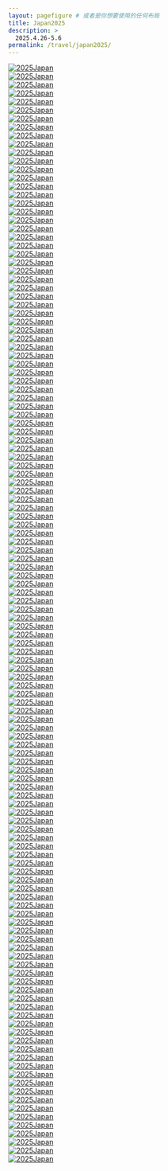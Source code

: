 ```yaml
---
layout: pagefigure # 或者是你想要使用的任何布局
title: Japan2025
description: >
  2025.4.26-5.6
permalink: /travel/japan2025/
---
```


<div class="figure-grid">
<div class="figure-grid-sizer"></div>
<div class="figure-grid-item">
        <a href="https://hobbyfigure.rayleigh-lin.top/2025Japan/_RAY4983.webp" data-lightbox="roadtrip" class="image-link">
        <img class="lozad" 
             data-src="https://hobbyfigure.rayleigh-lin.top/2025JapanC/_RAY4983.webp"
             alt="2025Japan"/>
        </a>
</div>
<div class="figure-grid-item">
        <a href="https://hobbyfigure.rayleigh-lin.top/2025Japan/_RAY4984.webp" data-lightbox="roadtrip" class="image-link">
        <img class="lozad" 
             data-src="https://hobbyfigure.rayleigh-lin.top/2025JapanC/_RAY4984.webp"
             alt="2025Japan"/>
        </a>
</div>
<div class="figure-grid-item">
        <a href="https://hobbyfigure.rayleigh-lin.top/2025Japan/_RAY4991.webp" data-lightbox="roadtrip" class="image-link">
        <img class="lozad" 
             data-src="https://hobbyfigure.rayleigh-lin.top/2025JapanC/_RAY4991.webp"
             alt="2025Japan"/>
        </a>
</div>
<div class="figure-grid-item">
        <a href="https://hobbyfigure.rayleigh-lin.top/2025Japan/_RAY5008.webp" data-lightbox="roadtrip" class="image-link">
        <img class="lozad" 
             data-src="https://hobbyfigure.rayleigh-lin.top/2025JapanC/_RAY5008.webp"
             alt="2025Japan"/>
        </a>
</div>
<div class="figure-grid-item">
        <a href="https://hobbyfigure.rayleigh-lin.top/2025Japan/_RAY5017.webp" data-lightbox="roadtrip" class="image-link">
        <img class="lozad" 
             data-src="https://hobbyfigure.rayleigh-lin.top/2025JapanC/_RAY5017.webp"
             alt="2025Japan"/>
        </a>
</div>
<div class="figure-grid-item">
        <a href="https://hobbyfigure.rayleigh-lin.top/2025Japan/_RAY5025.webp" data-lightbox="roadtrip" class="image-link">
        <img class="lozad" 
             data-src="https://hobbyfigure.rayleigh-lin.top/2025JapanC/_RAY5025.webp"
             alt="2025Japan"/>
        </a>
</div>
<div class="figure-grid-item">
        <a href="https://hobbyfigure.rayleigh-lin.top/2025Japan/_RAY5026.webp" data-lightbox="roadtrip" class="image-link">
        <img class="lozad" 
             data-src="https://hobbyfigure.rayleigh-lin.top/2025JapanC/_RAY5026.webp"
             alt="2025Japan"/>
        </a>
</div>
<div class="figure-grid-item">
        <a href="https://hobbyfigure.rayleigh-lin.top/2025Japan/_RAY5035.webp" data-lightbox="roadtrip" class="image-link">
        <img class="lozad" 
             data-src="https://hobbyfigure.rayleigh-lin.top/2025JapanC/_RAY5035.webp"
             alt="2025Japan"/>
        </a>
</div>
<div class="figure-grid-item">
        <a href="https://hobbyfigure.rayleigh-lin.top/2025Japan/_RAY5045.webp" data-lightbox="roadtrip" class="image-link">
        <img class="lozad" 
             data-src="https://hobbyfigure.rayleigh-lin.top/2025JapanC/_RAY5045.webp"
             alt="2025Japan"/>
        </a>
</div>
<div class="figure-grid-item">
        <a href="https://hobbyfigure.rayleigh-lin.top/2025Japan/_RAY5050.webp" data-lightbox="roadtrip" class="image-link">
        <img class="lozad" 
             data-src="https://hobbyfigure.rayleigh-lin.top/2025JapanC/_RAY5050.webp"
             alt="2025Japan"/>
        </a>
</div>
<div class="figure-grid-item">
        <a href="https://hobbyfigure.rayleigh-lin.top/2025Japan/_RAY5058.webp" data-lightbox="roadtrip" class="image-link">
        <img class="lozad" 
             data-src="https://hobbyfigure.rayleigh-lin.top/2025JapanC/_RAY5058.webp"
             alt="2025Japan"/>
        </a>
</div>
<div class="figure-grid-item">
        <a href="https://hobbyfigure.rayleigh-lin.top/2025Japan/_RAY5076.webp" data-lightbox="roadtrip" class="image-link">
        <img class="lozad" 
             data-src="https://hobbyfigure.rayleigh-lin.top/2025JapanC/_RAY5076.webp"
             alt="2025Japan"/>
        </a>
</div>
<div class="figure-grid-item">
        <a href="https://hobbyfigure.rayleigh-lin.top/2025Japan/_RAY5077.webp" data-lightbox="roadtrip" class="image-link">
        <img class="lozad" 
             data-src="https://hobbyfigure.rayleigh-lin.top/2025JapanC/_RAY5077.webp"
             alt="2025Japan"/>
        </a>
</div>
<div class="figure-grid-item">
        <a href="https://hobbyfigure.rayleigh-lin.top/2025Japan/_RAY5125.webp" data-lightbox="roadtrip" class="image-link">
        <img class="lozad" 
             data-src="https://hobbyfigure.rayleigh-lin.top/2025JapanC/_RAY5125.webp"
             alt="2025Japan"/>
        </a>
</div>
<div class="figure-grid-item">
        <a href="https://hobbyfigure.rayleigh-lin.top/2025Japan/_RAY5132.webp" data-lightbox="roadtrip" class="image-link">
        <img class="lozad" 
             data-src="https://hobbyfigure.rayleigh-lin.top/2025JapanC/_RAY5132.webp"
             alt="2025Japan"/>
        </a>
</div>
<div class="figure-grid-item">
        <a href="https://hobbyfigure.rayleigh-lin.top/2025Japan/_RAY5139.webp" data-lightbox="roadtrip" class="image-link">
        <img class="lozad" 
             data-src="https://hobbyfigure.rayleigh-lin.top/2025JapanC/_RAY5139.webp"
             alt="2025Japan"/>
        </a>
</div>
<div class="figure-grid-item">
        <a href="https://hobbyfigure.rayleigh-lin.top/2025Japan/_RAY5149.webp" data-lightbox="roadtrip" class="image-link">
        <img class="lozad" 
             data-src="https://hobbyfigure.rayleigh-lin.top/2025JapanC/_RAY5149.webp"
             alt="2025Japan"/>
        </a>
</div>
<div class="figure-grid-item">
        <a href="https://hobbyfigure.rayleigh-lin.top/2025Japan/_RAY5158.webp" data-lightbox="roadtrip" class="image-link">
        <img class="lozad" 
             data-src="https://hobbyfigure.rayleigh-lin.top/2025JapanC/_RAY5158.webp"
             alt="2025Japan"/>
        </a>
</div>
<div class="figure-grid-item">
        <a href="https://hobbyfigure.rayleigh-lin.top/2025Japan/_RAY5172.webp" data-lightbox="roadtrip" class="image-link">
        <img class="lozad" 
             data-src="https://hobbyfigure.rayleigh-lin.top/2025JapanC/_RAY5172.webp"
             alt="2025Japan"/>
        </a>
</div>
<div class="figure-grid-item">
        <a href="https://hobbyfigure.rayleigh-lin.top/2025Japan/_RAY5190.webp" data-lightbox="roadtrip" class="image-link">
        <img class="lozad" 
             data-src="https://hobbyfigure.rayleigh-lin.top/2025JapanC/_RAY5190.webp"
             alt="2025Japan"/>
        </a>
</div>
<div class="figure-grid-item">
        <a href="https://hobbyfigure.rayleigh-lin.top/2025Japan/_RAY5199.webp" data-lightbox="roadtrip" class="image-link">
        <img class="lozad" 
             data-src="https://hobbyfigure.rayleigh-lin.top/2025JapanC/_RAY5199.webp"
             alt="2025Japan"/>
        </a>
</div>
<div class="figure-grid-item">
        <a href="https://hobbyfigure.rayleigh-lin.top/2025Japan/_RAY5212.webp" data-lightbox="roadtrip" class="image-link">
        <img class="lozad" 
             data-src="https://hobbyfigure.rayleigh-lin.top/2025JapanC/_RAY5212.webp"
             alt="2025Japan"/>
        </a>
</div>
<div class="figure-grid-item">
        <a href="https://hobbyfigure.rayleigh-lin.top/2025Japan/_RAY5215.webp" data-lightbox="roadtrip" class="image-link">
        <img class="lozad" 
             data-src="https://hobbyfigure.rayleigh-lin.top/2025JapanC/_RAY5215.webp"
             alt="2025Japan"/>
        </a>
</div>
<div class="figure-grid-item">
        <a href="https://hobbyfigure.rayleigh-lin.top/2025Japan/_RAY5241.webp" data-lightbox="roadtrip" class="image-link">
        <img class="lozad" 
             data-src="https://hobbyfigure.rayleigh-lin.top/2025JapanC/_RAY5241.webp"
             alt="2025Japan"/>
        </a>
</div>
<div class="figure-grid-item">
        <a href="https://hobbyfigure.rayleigh-lin.top/2025Japan/_RAY5249.webp" data-lightbox="roadtrip" class="image-link">
        <img class="lozad" 
             data-src="https://hobbyfigure.rayleigh-lin.top/2025JapanC/_RAY5249.webp"
             alt="2025Japan"/>
        </a>
</div>
<div class="figure-grid-item">
        <a href="https://hobbyfigure.rayleigh-lin.top/2025Japan/_RAY5267.webp" data-lightbox="roadtrip" class="image-link">
        <img class="lozad" 
             data-src="https://hobbyfigure.rayleigh-lin.top/2025JapanC/_RAY5267.webp"
             alt="2025Japan"/>
        </a>
</div>
<div class="figure-grid-item">
        <a href="https://hobbyfigure.rayleigh-lin.top/2025Japan/_RAY5279.webp" data-lightbox="roadtrip" class="image-link">
        <img class="lozad" 
             data-src="https://hobbyfigure.rayleigh-lin.top/2025JapanC/_RAY5279.webp"
             alt="2025Japan"/>
        </a>
</div>
<div class="figure-grid-item">
        <a href="https://hobbyfigure.rayleigh-lin.top/2025Japan/_RAY5281.webp" data-lightbox="roadtrip" class="image-link">
        <img class="lozad" 
             data-src="https://hobbyfigure.rayleigh-lin.top/2025JapanC/_RAY5281.webp"
             alt="2025Japan"/>
        </a>
</div>
<div class="figure-grid-item">
        <a href="https://hobbyfigure.rayleigh-lin.top/2025Japan/_RAY5295.webp" data-lightbox="roadtrip" class="image-link">
        <img class="lozad" 
             data-src="https://hobbyfigure.rayleigh-lin.top/2025JapanC/_RAY5295.webp"
             alt="2025Japan"/>
        </a>
</div>
<div class="figure-grid-item">
        <a href="https://hobbyfigure.rayleigh-lin.top/2025Japan/_RAY5299.webp" data-lightbox="roadtrip" class="image-link">
        <img class="lozad" 
             data-src="https://hobbyfigure.rayleigh-lin.top/2025JapanC/_RAY5299.webp"
             alt="2025Japan"/>
        </a>
</div>
<div class="figure-grid-item">
        <a href="https://hobbyfigure.rayleigh-lin.top/2025Japan/_RAY5310.webp" data-lightbox="roadtrip" class="image-link">
        <img class="lozad" 
             data-src="https://hobbyfigure.rayleigh-lin.top/2025JapanC/_RAY5310.webp"
             alt="2025Japan"/>
        </a>
</div>
<div class="figure-grid-item">
        <a href="https://hobbyfigure.rayleigh-lin.top/2025Japan/_RAY5311.webp" data-lightbox="roadtrip" class="image-link">
        <img class="lozad" 
             data-src="https://hobbyfigure.rayleigh-lin.top/2025JapanC/_RAY5311.webp"
             alt="2025Japan"/>
        </a>
</div>
<div class="figure-grid-item">
        <a href="https://hobbyfigure.rayleigh-lin.top/2025Japan/_RAY5337.webp" data-lightbox="roadtrip" class="image-link">
        <img class="lozad" 
             data-src="https://hobbyfigure.rayleigh-lin.top/2025JapanC/_RAY5337.webp"
             alt="2025Japan"/>
        </a>
</div>
<div class="figure-grid-item">
        <a href="https://hobbyfigure.rayleigh-lin.top/2025Japan/_RAY5350.webp" data-lightbox="roadtrip" class="image-link">
        <img class="lozad" 
             data-src="https://hobbyfigure.rayleigh-lin.top/2025JapanC/_RAY5350.webp"
             alt="2025Japan"/>
        </a>
</div>
<div class="figure-grid-item">
        <a href="https://hobbyfigure.rayleigh-lin.top/2025Japan/_RAY5365.webp" data-lightbox="roadtrip" class="image-link">
        <img class="lozad" 
             data-src="https://hobbyfigure.rayleigh-lin.top/2025JapanC/_RAY5365.webp"
             alt="2025Japan"/>
        </a>
</div>
<div class="figure-grid-item">
        <a href="https://hobbyfigure.rayleigh-lin.top/2025Japan/_RAY5367.webp" data-lightbox="roadtrip" class="image-link">
        <img class="lozad" 
             data-src="https://hobbyfigure.rayleigh-lin.top/2025JapanC/_RAY5367.webp"
             alt="2025Japan"/>
        </a>
</div>
<div class="figure-grid-item">
        <a href="https://hobbyfigure.rayleigh-lin.top/2025Japan/_RAY5370.webp" data-lightbox="roadtrip" class="image-link">
        <img class="lozad" 
             data-src="https://hobbyfigure.rayleigh-lin.top/2025JapanC/_RAY5370.webp"
             alt="2025Japan"/>
        </a>
</div>
<div class="figure-grid-item">
        <a href="https://hobbyfigure.rayleigh-lin.top/2025Japan/_RAY5378.webp" data-lightbox="roadtrip" class="image-link">
        <img class="lozad" 
             data-src="https://hobbyfigure.rayleigh-lin.top/2025JapanC/_RAY5378.webp"
             alt="2025Japan"/>
        </a>
</div>
<div class="figure-grid-item">
        <a href="https://hobbyfigure.rayleigh-lin.top/2025Japan/_RAY5380.webp" data-lightbox="roadtrip" class="image-link">
        <img class="lozad" 
             data-src="https://hobbyfigure.rayleigh-lin.top/2025JapanC/_RAY5380.webp"
             alt="2025Japan"/>
        </a>
</div>
<div class="figure-grid-item">
        <a href="https://hobbyfigure.rayleigh-lin.top/2025Japan/_RAY5395-HDR.webp" data-lightbox="roadtrip" class="image-link">
        <img class="lozad" 
             data-src="https://hobbyfigure.rayleigh-lin.top/2025JapanC/_RAY5395-HDR.webp"
             alt="2025Japan"/>
        </a>
</div>
<div class="figure-grid-item">
        <a href="https://hobbyfigure.rayleigh-lin.top/2025Japan/_RAY5405-HDR.webp" data-lightbox="roadtrip" class="image-link">
        <img class="lozad" 
             data-src="https://hobbyfigure.rayleigh-lin.top/2025JapanC/_RAY5405-HDR.webp"
             alt="2025Japan"/>
        </a>
</div>
<div class="figure-grid-item">
        <a href="https://hobbyfigure.rayleigh-lin.top/2025Japan/_RAY5411-Pano.webp" data-lightbox="roadtrip" class="image-link">
        <img class="lozad" 
             data-src="https://hobbyfigure.rayleigh-lin.top/2025JapanC/_RAY5411-Pano.webp"
             alt="2025Japan"/>
        </a>
</div>
<div class="figure-grid-item">
        <a href="https://hobbyfigure.rayleigh-lin.top/2025Japan/_RAY5439-HDR.webp" data-lightbox="roadtrip" class="image-link">
        <img class="lozad" 
             data-src="https://hobbyfigure.rayleigh-lin.top/2025JapanC/_RAY5439-HDR.webp"
             alt="2025Japan"/>
        </a>
</div>
<div class="figure-grid-item">
        <a href="https://hobbyfigure.rayleigh-lin.top/2025Japan/_RAY5455.webp" data-lightbox="roadtrip" class="image-link">
        <img class="lozad" 
             data-src="https://hobbyfigure.rayleigh-lin.top/2025JapanC/_RAY5455.webp"
             alt="2025Japan"/>
        </a>
</div>
<div class="figure-grid-item">
        <a href="https://hobbyfigure.rayleigh-lin.top/2025Japan/_RAY5458.webp" data-lightbox="roadtrip" class="image-link">
        <img class="lozad" 
             data-src="https://hobbyfigure.rayleigh-lin.top/2025JapanC/_RAY5458.webp"
             alt="2025Japan"/>
        </a>
</div>
<div class="figure-grid-item">
        <a href="https://hobbyfigure.rayleigh-lin.top/2025Japan/_RAY5459.webp" data-lightbox="roadtrip" class="image-link">
        <img class="lozad" 
             data-src="https://hobbyfigure.rayleigh-lin.top/2025JapanC/_RAY5459.webp"
             alt="2025Japan"/>
        </a>
</div>
<div class="figure-grid-item">
        <a href="https://hobbyfigure.rayleigh-lin.top/2025Japan/_RAY5466.webp" data-lightbox="roadtrip" class="image-link">
        <img class="lozad" 
             data-src="https://hobbyfigure.rayleigh-lin.top/2025JapanC/_RAY5466.webp"
             alt="2025Japan"/>
        </a>
</div>
<div class="figure-grid-item">
        <a href="https://hobbyfigure.rayleigh-lin.top/2025Japan/_RAY5471.webp" data-lightbox="roadtrip" class="image-link">
        <img class="lozad" 
             data-src="https://hobbyfigure.rayleigh-lin.top/2025JapanC/_RAY5471.webp"
             alt="2025Japan"/>
        </a>
</div>
<div class="figure-grid-item">
        <a href="https://hobbyfigure.rayleigh-lin.top/2025Japan/_RAY5474.webp" data-lightbox="roadtrip" class="image-link">
        <img class="lozad" 
             data-src="https://hobbyfigure.rayleigh-lin.top/2025JapanC/_RAY5474.webp"
             alt="2025Japan"/>
        </a>
</div>
<div class="figure-grid-item">
        <a href="https://hobbyfigure.rayleigh-lin.top/2025Japan/_RAY5475.webp" data-lightbox="roadtrip" class="image-link">
        <img class="lozad" 
             data-src="https://hobbyfigure.rayleigh-lin.top/2025JapanC/_RAY5475.webp"
             alt="2025Japan"/>
        </a>
</div>
<div class="figure-grid-item">
        <a href="https://hobbyfigure.rayleigh-lin.top/2025Japan/_RAY5481.webp" data-lightbox="roadtrip" class="image-link">
        <img class="lozad" 
             data-src="https://hobbyfigure.rayleigh-lin.top/2025JapanC/_RAY5481.webp"
             alt="2025Japan"/>
        </a>
</div>
<div class="figure-grid-item">
        <a href="https://hobbyfigure.rayleigh-lin.top/2025Japan/_RAY5490.webp" data-lightbox="roadtrip" class="image-link">
        <img class="lozad" 
             data-src="https://hobbyfigure.rayleigh-lin.top/2025JapanC/_RAY5490.webp"
             alt="2025Japan"/>
        </a>
</div>
<div class="figure-grid-item">
        <a href="https://hobbyfigure.rayleigh-lin.top/2025Japan/_RAY5495.webp" data-lightbox="roadtrip" class="image-link">
        <img class="lozad" 
             data-src="https://hobbyfigure.rayleigh-lin.top/2025JapanC/_RAY5495.webp"
             alt="2025Japan"/>
        </a>
</div>
<div class="figure-grid-item">
        <a href="https://hobbyfigure.rayleigh-lin.top/2025Japan/_RAY5500.webp" data-lightbox="roadtrip" class="image-link">
        <img class="lozad" 
             data-src="https://hobbyfigure.rayleigh-lin.top/2025JapanC/_RAY5500.webp"
             alt="2025Japan"/>
        </a>
</div>
<div class="figure-grid-item">
        <a href="https://hobbyfigure.rayleigh-lin.top/2025Japan/_RAY5502.webp" data-lightbox="roadtrip" class="image-link">
        <img class="lozad" 
             data-src="https://hobbyfigure.rayleigh-lin.top/2025JapanC/_RAY5502.webp"
             alt="2025Japan"/>
        </a>
</div>
<div class="figure-grid-item">
        <a href="https://hobbyfigure.rayleigh-lin.top/2025Japan/_RAY5508.webp" data-lightbox="roadtrip" class="image-link">
        <img class="lozad" 
             data-src="https://hobbyfigure.rayleigh-lin.top/2025JapanC/_RAY5508.webp"
             alt="2025Japan"/>
        </a>
</div>
<div class="figure-grid-item">
        <a href="https://hobbyfigure.rayleigh-lin.top/2025Japan/_RAY5511.webp" data-lightbox="roadtrip" class="image-link">
        <img class="lozad" 
             data-src="https://hobbyfigure.rayleigh-lin.top/2025JapanC/_RAY5511.webp"
             alt="2025Japan"/>
        </a>
</div>
<div class="figure-grid-item">
        <a href="https://hobbyfigure.rayleigh-lin.top/2025Japan/_RAY5523.webp" data-lightbox="roadtrip" class="image-link">
        <img class="lozad" 
             data-src="https://hobbyfigure.rayleigh-lin.top/2025JapanC/_RAY5523.webp"
             alt="2025Japan"/>
        </a>
</div>
<div class="figure-grid-item">
        <a href="https://hobbyfigure.rayleigh-lin.top/2025Japan/_RAY5526.webp" data-lightbox="roadtrip" class="image-link">
        <img class="lozad" 
             data-src="https://hobbyfigure.rayleigh-lin.top/2025JapanC/_RAY5526.webp"
             alt="2025Japan"/>
        </a>
</div>
<div class="figure-grid-item">
        <a href="https://hobbyfigure.rayleigh-lin.top/2025Japan/_RAY5528.webp" data-lightbox="roadtrip" class="image-link">
        <img class="lozad" 
             data-src="https://hobbyfigure.rayleigh-lin.top/2025JapanC/_RAY5528.webp"
             alt="2025Japan"/>
        </a>
</div>
<div class="figure-grid-item">
        <a href="https://hobbyfigure.rayleigh-lin.top/2025Japan/_RAY5531.webp" data-lightbox="roadtrip" class="image-link">
        <img class="lozad" 
             data-src="https://hobbyfigure.rayleigh-lin.top/2025JapanC/_RAY5531.webp"
             alt="2025Japan"/>
        </a>
</div>
<div class="figure-grid-item">
        <a href="https://hobbyfigure.rayleigh-lin.top/2025Japan/_RAY5557.webp" data-lightbox="roadtrip" class="image-link">
        <img class="lozad" 
             data-src="https://hobbyfigure.rayleigh-lin.top/2025JapanC/_RAY5557.webp"
             alt="2025Japan"/>
        </a>
</div>
<div class="figure-grid-item">
        <a href="https://hobbyfigure.rayleigh-lin.top/2025Japan/_RAY5558.webp" data-lightbox="roadtrip" class="image-link">
        <img class="lozad" 
             data-src="https://hobbyfigure.rayleigh-lin.top/2025JapanC/_RAY5558.webp"
             alt="2025Japan"/>
        </a>
</div>
<div class="figure-grid-item">
        <a href="https://hobbyfigure.rayleigh-lin.top/2025Japan/_RAY5571.webp" data-lightbox="roadtrip" class="image-link">
        <img class="lozad" 
             data-src="https://hobbyfigure.rayleigh-lin.top/2025JapanC/_RAY5571.webp"
             alt="2025Japan"/>
        </a>
</div>
<div class="figure-grid-item">
        <a href="https://hobbyfigure.rayleigh-lin.top/2025Japan/_RAY5590.webp" data-lightbox="roadtrip" class="image-link">
        <img class="lozad" 
             data-src="https://hobbyfigure.rayleigh-lin.top/2025JapanC/_RAY5590.webp"
             alt="2025Japan"/>
        </a>
</div>
<div class="figure-grid-item">
        <a href="https://hobbyfigure.rayleigh-lin.top/2025Japan/_RAY5594.webp" data-lightbox="roadtrip" class="image-link">
        <img class="lozad" 
             data-src="https://hobbyfigure.rayleigh-lin.top/2025JapanC/_RAY5594.webp"
             alt="2025Japan"/>
        </a>
</div>
<div class="figure-grid-item">
        <a href="https://hobbyfigure.rayleigh-lin.top/2025Japan/_RAY5607.webp" data-lightbox="roadtrip" class="image-link">
        <img class="lozad" 
             data-src="https://hobbyfigure.rayleigh-lin.top/2025JapanC/_RAY5607.webp"
             alt="2025Japan"/>
        </a>
</div>
<div class="figure-grid-item">
        <a href="https://hobbyfigure.rayleigh-lin.top/2025Japan/_RAY5609.webp" data-lightbox="roadtrip" class="image-link">
        <img class="lozad" 
             data-src="https://hobbyfigure.rayleigh-lin.top/2025JapanC/_RAY5609.webp"
             alt="2025Japan"/>
        </a>
</div>
<div class="figure-grid-item">
        <a href="https://hobbyfigure.rayleigh-lin.top/2025Japan/_RAY5622.webp" data-lightbox="roadtrip" class="image-link">
        <img class="lozad" 
             data-src="https://hobbyfigure.rayleigh-lin.top/2025JapanC/_RAY5622.webp"
             alt="2025Japan"/>
        </a>
</div>
<div class="figure-grid-item">
        <a href="https://hobbyfigure.rayleigh-lin.top/2025Japan/_RAY5636.webp" data-lightbox="roadtrip" class="image-link">
        <img class="lozad" 
             data-src="https://hobbyfigure.rayleigh-lin.top/2025JapanC/_RAY5636.webp"
             alt="2025Japan"/>
        </a>
</div>
<div class="figure-grid-item">
        <a href="https://hobbyfigure.rayleigh-lin.top/2025Japan/_RAY5645.webp" data-lightbox="roadtrip" class="image-link">
        <img class="lozad" 
             data-src="https://hobbyfigure.rayleigh-lin.top/2025JapanC/_RAY5645.webp"
             alt="2025Japan"/>
        </a>
</div>
<div class="figure-grid-item">
        <a href="https://hobbyfigure.rayleigh-lin.top/2025Japan/_RAY5661.webp" data-lightbox="roadtrip" class="image-link">
        <img class="lozad" 
             data-src="https://hobbyfigure.rayleigh-lin.top/2025JapanC/_RAY5661.webp"
             alt="2025Japan"/>
        </a>
</div>
<div class="figure-grid-item">
        <a href="https://hobbyfigure.rayleigh-lin.top/2025Japan/_RAY5664.webp" data-lightbox="roadtrip" class="image-link">
        <img class="lozad" 
             data-src="https://hobbyfigure.rayleigh-lin.top/2025JapanC/_RAY5664.webp"
             alt="2025Japan"/>
        </a>
</div>
<div class="figure-grid-item">
        <a href="https://hobbyfigure.rayleigh-lin.top/2025Japan/_RAY5679.webp" data-lightbox="roadtrip" class="image-link">
        <img class="lozad" 
             data-src="https://hobbyfigure.rayleigh-lin.top/2025JapanC/_RAY5679.webp"
             alt="2025Japan"/>
        </a>
</div>
<div class="figure-grid-item">
        <a href="https://hobbyfigure.rayleigh-lin.top/2025Japan/_RAY5680.webp" data-lightbox="roadtrip" class="image-link">
        <img class="lozad" 
             data-src="https://hobbyfigure.rayleigh-lin.top/2025JapanC/_RAY5680.webp"
             alt="2025Japan"/>
        </a>
</div>
<div class="figure-grid-item">
        <a href="https://hobbyfigure.rayleigh-lin.top/2025Japan/_RAY5682.webp" data-lightbox="roadtrip" class="image-link">
        <img class="lozad" 
             data-src="https://hobbyfigure.rayleigh-lin.top/2025JapanC/_RAY5682.webp"
             alt="2025Japan"/>
        </a>
</div>
<div class="figure-grid-item">
        <a href="https://hobbyfigure.rayleigh-lin.top/2025Japan/_RAY5686.webp" data-lightbox="roadtrip" class="image-link">
        <img class="lozad" 
             data-src="https://hobbyfigure.rayleigh-lin.top/2025JapanC/_RAY5686.webp"
             alt="2025Japan"/>
        </a>
</div>
<div class="figure-grid-item">
        <a href="https://hobbyfigure.rayleigh-lin.top/2025Japan/_RAY5700.webp" data-lightbox="roadtrip" class="image-link">
        <img class="lozad" 
             data-src="https://hobbyfigure.rayleigh-lin.top/2025JapanC/_RAY5700.webp"
             alt="2025Japan"/>
        </a>
</div>
<div class="figure-grid-item">
        <a href="https://hobbyfigure.rayleigh-lin.top/2025Japan/_RAY5708.webp" data-lightbox="roadtrip" class="image-link">
        <img class="lozad" 
             data-src="https://hobbyfigure.rayleigh-lin.top/2025JapanC/_RAY5708.webp"
             alt="2025Japan"/>
        </a>
</div>
<div class="figure-grid-item">
        <a href="https://hobbyfigure.rayleigh-lin.top/2025Japan/_RAY5714.webp" data-lightbox="roadtrip" class="image-link">
        <img class="lozad" 
             data-src="https://hobbyfigure.rayleigh-lin.top/2025JapanC/_RAY5714.webp"
             alt="2025Japan"/>
        </a>
</div>
<div class="figure-grid-item">
        <a href="https://hobbyfigure.rayleigh-lin.top/2025Japan/_RAY5722.webp" data-lightbox="roadtrip" class="image-link">
        <img class="lozad" 
             data-src="https://hobbyfigure.rayleigh-lin.top/2025JapanC/_RAY5722.webp"
             alt="2025Japan"/>
        </a>
</div>
<div class="figure-grid-item">
        <a href="https://hobbyfigure.rayleigh-lin.top/2025Japan/_RAY5724.webp" data-lightbox="roadtrip" class="image-link">
        <img class="lozad" 
             data-src="https://hobbyfigure.rayleigh-lin.top/2025JapanC/_RAY5724.webp"
             alt="2025Japan"/>
        </a>
</div>
<div class="figure-grid-item">
        <a href="https://hobbyfigure.rayleigh-lin.top/2025Japan/_RAY5725.webp" data-lightbox="roadtrip" class="image-link">
        <img class="lozad" 
             data-src="https://hobbyfigure.rayleigh-lin.top/2025JapanC/_RAY5725.webp"
             alt="2025Japan"/>
        </a>
</div>
<div class="figure-grid-item">
        <a href="https://hobbyfigure.rayleigh-lin.top/2025Japan/_RAY5753.webp" data-lightbox="roadtrip" class="image-link">
        <img class="lozad" 
             data-src="https://hobbyfigure.rayleigh-lin.top/2025JapanC/_RAY5753.webp"
             alt="2025Japan"/>
        </a>
</div>
<div class="figure-grid-item">
        <a href="https://hobbyfigure.rayleigh-lin.top/2025Japan/_RAY5764.webp" data-lightbox="roadtrip" class="image-link">
        <img class="lozad" 
             data-src="https://hobbyfigure.rayleigh-lin.top/2025JapanC/_RAY5764.webp"
             alt="2025Japan"/>
        </a>
</div>
<div class="figure-grid-item">
        <a href="https://hobbyfigure.rayleigh-lin.top/2025Japan/_RAY5774.webp" data-lightbox="roadtrip" class="image-link">
        <img class="lozad" 
             data-src="https://hobbyfigure.rayleigh-lin.top/2025JapanC/_RAY5774.webp"
             alt="2025Japan"/>
        </a>
</div>
<div class="figure-grid-item">
        <a href="https://hobbyfigure.rayleigh-lin.top/2025Japan/_RAY5782.webp" data-lightbox="roadtrip" class="image-link">
        <img class="lozad" 
             data-src="https://hobbyfigure.rayleigh-lin.top/2025JapanC/_RAY5782.webp"
             alt="2025Japan"/>
        </a>
</div>
<div class="figure-grid-item">
        <a href="https://hobbyfigure.rayleigh-lin.top/2025Japan/_RAY5786.webp" data-lightbox="roadtrip" class="image-link">
        <img class="lozad" 
             data-src="https://hobbyfigure.rayleigh-lin.top/2025JapanC/_RAY5786.webp"
             alt="2025Japan"/>
        </a>
</div>
<div class="figure-grid-item">
        <a href="https://hobbyfigure.rayleigh-lin.top/2025Japan/_RAY5791.webp" data-lightbox="roadtrip" class="image-link">
        <img class="lozad" 
             data-src="https://hobbyfigure.rayleigh-lin.top/2025JapanC/_RAY5791.webp"
             alt="2025Japan"/>
        </a>
</div>
<div class="figure-grid-item">
        <a href="https://hobbyfigure.rayleigh-lin.top/2025Japan/_RAY5795.webp" data-lightbox="roadtrip" class="image-link">
        <img class="lozad" 
             data-src="https://hobbyfigure.rayleigh-lin.top/2025JapanC/_RAY5795.webp"
             alt="2025Japan"/>
        </a>
</div>
<div class="figure-grid-item">
        <a href="https://hobbyfigure.rayleigh-lin.top/2025Japan/_RAY5798.webp" data-lightbox="roadtrip" class="image-link">
        <img class="lozad" 
             data-src="https://hobbyfigure.rayleigh-lin.top/2025JapanC/_RAY5798.webp"
             alt="2025Japan"/>
        </a>
</div>
<div class="figure-grid-item">
        <a href="https://hobbyfigure.rayleigh-lin.top/2025Japan/_RAY5808.webp" data-lightbox="roadtrip" class="image-link">
        <img class="lozad" 
             data-src="https://hobbyfigure.rayleigh-lin.top/2025JapanC/_RAY5808.webp"
             alt="2025Japan"/>
        </a>
</div>
<div class="figure-grid-item">
        <a href="https://hobbyfigure.rayleigh-lin.top/2025Japan/_RAY5811.webp" data-lightbox="roadtrip" class="image-link">
        <img class="lozad" 
             data-src="https://hobbyfigure.rayleigh-lin.top/2025JapanC/_RAY5811.webp"
             alt="2025Japan"/>
        </a>
</div>
<div class="figure-grid-item">
        <a href="https://hobbyfigure.rayleigh-lin.top/2025Japan/_RAY5822.webp" data-lightbox="roadtrip" class="image-link">
        <img class="lozad" 
             data-src="https://hobbyfigure.rayleigh-lin.top/2025JapanC/_RAY5822.webp"
             alt="2025Japan"/>
        </a>
</div>
<div class="figure-grid-item">
        <a href="https://hobbyfigure.rayleigh-lin.top/2025Japan/_RAY5825.webp" data-lightbox="roadtrip" class="image-link">
        <img class="lozad" 
             data-src="https://hobbyfigure.rayleigh-lin.top/2025JapanC/_RAY5825.webp"
             alt="2025Japan"/>
        </a>
</div>
<div class="figure-grid-item">
        <a href="https://hobbyfigure.rayleigh-lin.top/2025Japan/_RAY5830.webp" data-lightbox="roadtrip" class="image-link">
        <img class="lozad" 
             data-src="https://hobbyfigure.rayleigh-lin.top/2025JapanC/_RAY5830.webp"
             alt="2025Japan"/>
        </a>
</div>
<div class="figure-grid-item">
        <a href="https://hobbyfigure.rayleigh-lin.top/2025Japan/_RAY5833.webp" data-lightbox="roadtrip" class="image-link">
        <img class="lozad" 
             data-src="https://hobbyfigure.rayleigh-lin.top/2025JapanC/_RAY5833.webp"
             alt="2025Japan"/>
        </a>
</div>
<div class="figure-grid-item">
        <a href="https://hobbyfigure.rayleigh-lin.top/2025Japan/_RAY5837.webp" data-lightbox="roadtrip" class="image-link">
        <img class="lozad" 
             data-src="https://hobbyfigure.rayleigh-lin.top/2025JapanC/_RAY5837.webp"
             alt="2025Japan"/>
        </a>
</div>
<div class="figure-grid-item">
        <a href="https://hobbyfigure.rayleigh-lin.top/2025Japan/_RAY5867.webp" data-lightbox="roadtrip" class="image-link">
        <img class="lozad" 
             data-src="https://hobbyfigure.rayleigh-lin.top/2025JapanC/_RAY5867.webp"
             alt="2025Japan"/>
        </a>
</div>
<div class="figure-grid-item">
        <a href="https://hobbyfigure.rayleigh-lin.top/2025Japan/_RAY5873.webp" data-lightbox="roadtrip" class="image-link">
        <img class="lozad" 
             data-src="https://hobbyfigure.rayleigh-lin.top/2025JapanC/_RAY5873.webp"
             alt="2025Japan"/>
        </a>
</div>
<div class="figure-grid-item">
        <a href="https://hobbyfigure.rayleigh-lin.top/2025Japan/_RAY5874.webp" data-lightbox="roadtrip" class="image-link">
        <img class="lozad" 
             data-src="https://hobbyfigure.rayleigh-lin.top/2025JapanC/_RAY5874.webp"
             alt="2025Japan"/>
        </a>
</div>
<div class="figure-grid-item">
        <a href="https://hobbyfigure.rayleigh-lin.top/2025Japan/_RAY5878.webp" data-lightbox="roadtrip" class="image-link">
        <img class="lozad" 
             data-src="https://hobbyfigure.rayleigh-lin.top/2025JapanC/_RAY5878.webp"
             alt="2025Japan"/>
        </a>
</div>
<div class="figure-grid-item">
        <a href="https://hobbyfigure.rayleigh-lin.top/2025Japan/_RAY5891.webp" data-lightbox="roadtrip" class="image-link">
        <img class="lozad" 
             data-src="https://hobbyfigure.rayleigh-lin.top/2025JapanC/_RAY5891.webp"
             alt="2025Japan"/>
        </a>
</div>
<div class="figure-grid-item">
        <a href="https://hobbyfigure.rayleigh-lin.top/2025Japan/_RAY5896.webp" data-lightbox="roadtrip" class="image-link">
        <img class="lozad" 
             data-src="https://hobbyfigure.rayleigh-lin.top/2025JapanC/_RAY5896.webp"
             alt="2025Japan"/>
        </a>
</div>
<div class="figure-grid-item">
        <a href="https://hobbyfigure.rayleigh-lin.top/2025Japan/_RAY5904.webp" data-lightbox="roadtrip" class="image-link">
        <img class="lozad" 
             data-src="https://hobbyfigure.rayleigh-lin.top/2025JapanC/_RAY5904.webp"
             alt="2025Japan"/>
        </a>
</div>
<div class="figure-grid-item">
        <a href="https://hobbyfigure.rayleigh-lin.top/2025Japan/_RAY5918.webp" data-lightbox="roadtrip" class="image-link">
        <img class="lozad" 
             data-src="https://hobbyfigure.rayleigh-lin.top/2025JapanC/_RAY5918.webp"
             alt="2025Japan"/>
        </a>
</div>
<div class="figure-grid-item">
        <a href="https://hobbyfigure.rayleigh-lin.top/2025Japan/_RAY5921.webp" data-lightbox="roadtrip" class="image-link">
        <img class="lozad" 
             data-src="https://hobbyfigure.rayleigh-lin.top/2025JapanC/_RAY5921.webp"
             alt="2025Japan"/>
        </a>
</div>
<div class="figure-grid-item">
        <a href="https://hobbyfigure.rayleigh-lin.top/2025Japan/_RAY5934.webp" data-lightbox="roadtrip" class="image-link">
        <img class="lozad" 
             data-src="https://hobbyfigure.rayleigh-lin.top/2025JapanC/_RAY5934.webp"
             alt="2025Japan"/>
        </a>
</div>
<div class="figure-grid-item">
        <a href="https://hobbyfigure.rayleigh-lin.top/2025Japan/_RAY5974.webp" data-lightbox="roadtrip" class="image-link">
        <img class="lozad" 
             data-src="https://hobbyfigure.rayleigh-lin.top/2025JapanC/_RAY5974.webp"
             alt="2025Japan"/>
        </a>
</div>
<div class="figure-grid-item">
        <a href="https://hobbyfigure.rayleigh-lin.top/2025Japan/_RAY6006.webp" data-lightbox="roadtrip" class="image-link">
        <img class="lozad" 
             data-src="https://hobbyfigure.rayleigh-lin.top/2025JapanC/_RAY6006.webp"
             alt="2025Japan"/>
        </a>
</div>
<div class="figure-grid-item">
        <a href="https://hobbyfigure.rayleigh-lin.top/2025Japan/_RAY6023-HDR.webp" data-lightbox="roadtrip" class="image-link">
        <img class="lozad" 
             data-src="https://hobbyfigure.rayleigh-lin.top/2025JapanC/_RAY6023-HDR.webp"
             alt="2025Japan"/>
        </a>
</div>
<div class="figure-grid-item">
        <a href="https://hobbyfigure.rayleigh-lin.top/2025Japan/_RAY6026-HDR.webp" data-lightbox="roadtrip" class="image-link">
        <img class="lozad" 
             data-src="https://hobbyfigure.rayleigh-lin.top/2025JapanC/_RAY6026-HDR.webp"
             alt="2025Japan"/>
        </a>
</div>
<div class="figure-grid-item">
        <a href="https://hobbyfigure.rayleigh-lin.top/2025Japan/_RAY6032.webp" data-lightbox="roadtrip" class="image-link">
        <img class="lozad" 
             data-src="https://hobbyfigure.rayleigh-lin.top/2025JapanC/_RAY6032.webp"
             alt="2025Japan"/>
        </a>
</div>
<div class="figure-grid-item">
        <a href="https://hobbyfigure.rayleigh-lin.top/2025Japan/_RAY6035.webp" data-lightbox="roadtrip" class="image-link">
        <img class="lozad" 
             data-src="https://hobbyfigure.rayleigh-lin.top/2025JapanC/_RAY6035.webp"
             alt="2025Japan"/>
        </a>
</div>
<div class="figure-grid-item">
        <a href="https://hobbyfigure.rayleigh-lin.top/2025Japan/_RAY6044-HDR.webp" data-lightbox="roadtrip" class="image-link">
        <img class="lozad" 
             data-src="https://hobbyfigure.rayleigh-lin.top/2025JapanC/_RAY6044-HDR.webp"
             alt="2025Japan"/>
        </a>
</div>
<div class="figure-grid-item">
        <a href="https://hobbyfigure.rayleigh-lin.top/2025Japan/_RAY6050-HDR.webp" data-lightbox="roadtrip" class="image-link">
        <img class="lozad" 
             data-src="https://hobbyfigure.rayleigh-lin.top/2025JapanC/_RAY6050-HDR.webp"
             alt="2025Japan"/>
        </a>
</div>
<div class="figure-grid-item">
        <a href="https://hobbyfigure.rayleigh-lin.top/2025Japan/_RAY6060.webp" data-lightbox="roadtrip" class="image-link">
        <img class="lozad" 
             data-src="https://hobbyfigure.rayleigh-lin.top/2025JapanC/_RAY6060.webp"
             alt="2025Japan"/>
        </a>
</div>
<div class="figure-grid-item">
        <a href="https://hobbyfigure.rayleigh-lin.top/2025Japan/_RAY6076.webp" data-lightbox="roadtrip" class="image-link">
        <img class="lozad" 
             data-src="https://hobbyfigure.rayleigh-lin.top/2025JapanC/_RAY6076.webp"
             alt="2025Japan"/>
        </a>
</div>
<div class="figure-grid-item">
        <a href="https://hobbyfigure.rayleigh-lin.top/2025Japan/_RAY6080.webp" data-lightbox="roadtrip" class="image-link">
        <img class="lozad" 
             data-src="https://hobbyfigure.rayleigh-lin.top/2025JapanC/_RAY6080.webp"
             alt="2025Japan"/>
        </a>
</div>
<div class="figure-grid-item">
        <a href="https://hobbyfigure.rayleigh-lin.top/2025Japan/_RAY6088.webp" data-lightbox="roadtrip" class="image-link">
        <img class="lozad" 
             data-src="https://hobbyfigure.rayleigh-lin.top/2025JapanC/_RAY6088.webp"
             alt="2025Japan"/>
        </a>
</div>
<div class="figure-grid-item">
        <a href="https://hobbyfigure.rayleigh-lin.top/2025Japan/_RAY6139.webp" data-lightbox="roadtrip" class="image-link">
        <img class="lozad" 
             data-src="https://hobbyfigure.rayleigh-lin.top/2025JapanC/_RAY6139.webp"
             alt="2025Japan"/>
        </a>
</div>
<div class="figure-grid-item">
        <a href="https://hobbyfigure.rayleigh-lin.top/2025Japan/_RAY6143.webp" data-lightbox="roadtrip" class="image-link">
        <img class="lozad" 
             data-src="https://hobbyfigure.rayleigh-lin.top/2025JapanC/_RAY6143.webp"
             alt="2025Japan"/>
        </a>
</div>
<div class="figure-grid-item">
        <a href="https://hobbyfigure.rayleigh-lin.top/2025Japan/_RAY6167.webp" data-lightbox="roadtrip" class="image-link">
        <img class="lozad" 
             data-src="https://hobbyfigure.rayleigh-lin.top/2025JapanC/_RAY6167.webp"
             alt="2025Japan"/>
        </a>
</div>
<div class="figure-grid-item">
        <a href="https://hobbyfigure.rayleigh-lin.top/2025Japan/_RAY6174.webp" data-lightbox="roadtrip" class="image-link">
        <img class="lozad" 
             data-src="https://hobbyfigure.rayleigh-lin.top/2025JapanC/_RAY6174.webp"
             alt="2025Japan"/>
        </a>
</div>
<div class="figure-grid-item">
        <a href="https://hobbyfigure.rayleigh-lin.top/2025Japan/_RAY6209.webp" data-lightbox="roadtrip" class="image-link">
        <img class="lozad" 
             data-src="https://hobbyfigure.rayleigh-lin.top/2025JapanC/_RAY6209.webp"
             alt="2025Japan"/>
        </a>
</div>
<div class="figure-grid-item">
        <a href="https://hobbyfigure.rayleigh-lin.top/2025Japan/_RAY6227.webp" data-lightbox="roadtrip" class="image-link">
        <img class="lozad" 
             data-src="https://hobbyfigure.rayleigh-lin.top/2025JapanC/_RAY6227.webp"
             alt="2025Japan"/>
        </a>
</div>
<div class="figure-grid-item">
        <a href="https://hobbyfigure.rayleigh-lin.top/2025Japan/_RAY6234.webp" data-lightbox="roadtrip" class="image-link">
        <img class="lozad" 
             data-src="https://hobbyfigure.rayleigh-lin.top/2025JapanC/_RAY6234.webp"
             alt="2025Japan"/>
        </a>
</div>
<div class="figure-grid-item">
        <a href="https://hobbyfigure.rayleigh-lin.top/2025Japan/_RAY6238.webp" data-lightbox="roadtrip" class="image-link">
        <img class="lozad" 
             data-src="https://hobbyfigure.rayleigh-lin.top/2025JapanC/_RAY6238.webp"
             alt="2025Japan"/>
        </a>
</div>
<div class="figure-grid-item">
        <a href="https://hobbyfigure.rayleigh-lin.top/2025Japan/_RAY6264.webp" data-lightbox="roadtrip" class="image-link">
        <img class="lozad" 
             data-src="https://hobbyfigure.rayleigh-lin.top/2025JapanC/_RAY6264.webp"
             alt="2025Japan"/>
        </a>
</div>
<div class="figure-grid-item">
        <a href="https://hobbyfigure.rayleigh-lin.top/2025Japan/_RAY6274.webp" data-lightbox="roadtrip" class="image-link">
        <img class="lozad" 
             data-src="https://hobbyfigure.rayleigh-lin.top/2025JapanC/_RAY6274.webp"
             alt="2025Japan"/>
        </a>
</div>
</div>